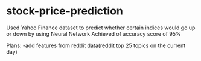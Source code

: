 # stock-price-prediction
Used Yahoo Finance dataset to predict whether certain indices would go up or down by using Neural Network
Achieved of accuracy score of 95%

Plans:
-add features from reddit data(reddit top 25 topics on the current day)

